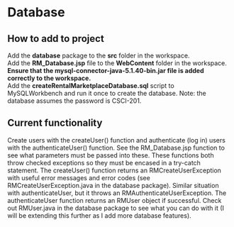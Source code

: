 # Database

## How to add to project
Add the **database** package to the **src** folder in the workspace.<br />
Add the **RM_Database.jsp** file to the **WebContent** folder in the workspace.<br />
**Ensure that the mysql-connector-java-5.1.40-bin.jar file is added correctly to the workspace.**<br />
Add the **createRentalMarketplaceDatabase.sql** script to MySQLWorkbench and run it once to create the database. Note: the database assumes the password is CSCI-201.

## Current functionality
Create users with the createUser() function and authenticate (log in) users with the authenticateUser() function. See the RM_Database.jsp function to see what parameters must be passed into these. These functions both throw checked exceptions so they must be encased in a try-catch statement. The createUser() function returns an RMCreateUserException with useful error messages and error codes (see RMCreateUserException.java in the database package). Similar situation with authenticateUser, but it throws an RMAuthenticateUserException. The authenticateUser function returns an RMUser object if successful. Check out RMUser.java in the database package to see what you can do with it (I will be extending this further as I add more database features).
